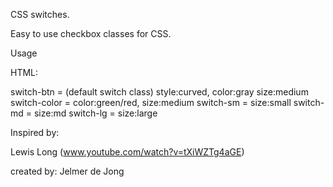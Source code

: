 CSS switches.

Easy to use checkbox classes for CSS.

Usage

HTML:
<!-- 
<head>
     // link to the stylesheet
     <link rel="stylesheet" type="text/css" href="switch.css" >
</head>

<body>
    // Actual checkbox / switch
    <label class="switch">
        <input type="checkbox" name="">
        <div class="switch-btn"></div>
    </label>
</body>
-->
switch-btn =  (default switch class) style:curved, color:gray size:medium 
switch-color =  color:green/red, size:medium 
switch-sm =  size:small 
switch-md =  size:md 
switch-lg =  size:large

Inspired by:

Lewis Long (www.youtube.com/watch?v=tXiWZTg4aGE)

created by: Jelmer de Jong
